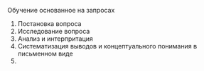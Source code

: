Обучение основанное на запросах

1. Постановка вопроса
2. Исследование вопроса
3. Анализ и интерпритация
4. Систематизация выводов и концептуального понимания в письменном виде
5. 